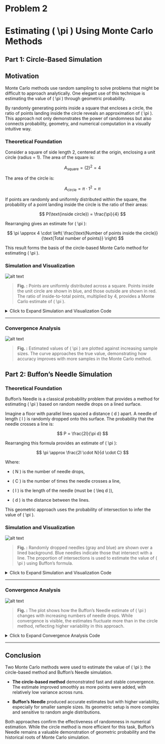 # Problem 2
# Estimating \( \pi \) Using Monte Carlo Methods
## Part 1: Circle-Based Simulation

## Motivation

Monte Carlo methods use random sampling to solve problems that might be difficult to approach analytically. One elegant use of this technique is estimating the value of \( \pi \) through geometric probability.

By randomly generating points inside a square that encloses a circle, the ratio of points landing inside the circle reveals an approximation of \( \pi \). This approach not only demonstrates the power of randomness but also connects probability, geometry, and numerical computation in a visually intuitive way.

### Theoretical Foundation

Consider a square of side length 2, centered at the origin, enclosing a unit circle (radius = 1). The area of the square is:

$$
A_{\text{square}} = (2)^2 = 4
$$

The area of the circle is:

$$
A_{\text{circle}} = \pi \cdot 1^2 = \pi
$$

If points are randomly and uniformly distributed within the square, the probability of a point landing inside the circle is the ratio of their areas:

$$
P(\text{inside circle}) = \frac{\pi}{4}
$$

Rearranging gives an estimate for \( \pi \):

$$
\pi \approx 4 \cdot \left( \frac{\text{Number of points inside the circle}}{\text{Total number of points}} \right)
$$

This result forms the basis of the circle-based Monte Carlo method for estimating \( \pi \).

### Simulation and Visualization

![alt text](<Monte Carlo Estimate of π (n = {n_points})nEstimate = {pi_estimate.5f}.png>)

> **Fig. :** Points are uniformly distributed across a square. Points inside the unit circle are shown in blue, and those outside are shown in red. The ratio of inside-to-total points, multiplied by 4, provides a Monte Carlo estimate of \( \pi \).

<details>
<summary>Click to Expand Simulation and Visualization Code</summary>

<pre><code>
```python
import numpy as np
import matplotlib.pyplot as plt

n_points = 5000

# Generate random points in the square [-1, 1] x [-1, 1]
x = np.random.uniform(-1, 1, n_points)
y = np.random.uniform(-1, 1, n_points)

# Check which points fall inside the unit circle
inside_circle = x**2 + y**2 <= 1

# Estimate π
pi_estimate = 4 * np.sum(inside_circle) / n_points

# Plot the simulation
plt.figure(figsize=(6, 6))
plt.scatter(x[~inside_circle], y[~inside_circle], s=1, color='red', label='Outside Circle')
plt.scatter(x[inside_circle], y[inside_circle], s=1, color='blue', label='Inside Circle')
plt.gca().set_aspect('equal')
plt.title(f"Monte Carlo Estimate of π (n = {n_points})\nEstimate = {pi_estimate:.5f}")
plt.xlabel("x")
plt.ylabel("y")
plt.legend(loc='lower left')
plt.grid(True)
plt.savefig("pi_estimate_circle_method.png")
plt.close()
</code></pre>

</details>

---
### Convergence Analysis

![alt text](<Convergence of Monte Carlo π Estimate.png>)

> **Fig. :** Estimated values of \( \pi \) are plotted against increasing sample sizes. The curve approaches the true value, demonstrating how accuracy improves with more samples in the Monte Carlo method.

## Part 2: Buffon’s Needle Simulation

### Theoretical Foundation

Buffon’s Needle is a classical probability problem that provides a method for estimating \( \pi \) based on random needle drops on a lined surface.

Imagine a floor with parallel lines spaced a distance \( d \) apart. A needle of length \( l \) is randomly dropped onto this surface. The probability that the needle crosses a line is:

$$
P = \frac{2l}{\pi d}
$$

Rearranging this formula provides an estimate of \( \pi \):

$$
\pi \approx \frac{2l \cdot N}{d \cdot C}
$$

Where:
- \( N \) is the number of needle drops,

- \( C \) is the number of times the needle crosses a line,

- \( l \) is the length of the needle (must be \( \leq d \)),

- \( d \) is the distance between the lines.

This geometric approach uses the probability of intersection to infer the value of \( \pi \).

### Simulation and Visualization

![alt text](<Buffon’s Needle Simulation (n = {n_needles})nEstimate = {pi_buffon.5f}.png>)

> **Fig. :** Randomly dropped needles (gray and blue) are shown over a lined background. Blue needles indicate those that intersect with a line. The proportion of intersections is used to estimate the value of \( \pi \) using Buffon’s formula.

<details>
<summary>Click to Expand Simulation and Visualization Code</summary>

<pre><code>
```python
import numpy as np
import matplotlib.pyplot as plt

needle_length = 1.0
line_spacing = 2.0
n_needles = 1000

# Generate random needle positions and orientations
x_center = np.random.uniform(0, line_spacing / 2, n_needles)
theta = np.random.uniform(0, np.pi, n_needles)

# Determine which needles cross a line
crossings = x_center <= (needle_length / 2) * np.sin(theta)

# Estimate π
pi_buffon = (2 * needle_length * n_needles) / (line_spacing * np.sum(crossings))

# Compute endpoints for needle drawing
x1 = x_center - (needle_length / 2) * np.cos(theta)
x2 = x_center + (needle_length / 2) * np.cos(theta)
y1 = -(needle_length / 2) * np.sin(theta)
y2 = (needle_length / 2) * np.sin(theta)

# Plot the simulation
plt.figure(figsize=(8, 6))
for i in range(n_needles):
    color = 'blue' if crossings[i] else 'gray'
    plt.plot([x1[i], x2[i]], [y1[i], y2[i]], color=color, linewidth=0.8)

# Draw the parallel lines
for x in np.arange(0, line_spacing * 3, line_spacing):
    plt.axvline(x=x, color='black', linestyle='--', linewidth=0.6)

plt.xlim(0, line_spacing * 3)
plt.ylim(-1.2, 1.2)
plt.title(f"Buffon’s Needle Simulation (n = {n_needles})\nEstimate = {pi_buffon:.5f}")
plt.xlabel("x")
plt.ylabel("y")
plt.grid(True)
plt.savefig("buffon_needle_simulation.png")
plt.close()

</code></pre>

</details>

---

### Convergence Analysis

![alt text](<Convergence of π Estimate – Buffon’s Needle Method.png>)

> **Fig. :** The plot shows how the Buffon’s Needle estimate of \( \pi \) changes with increasing numbers of needle drops. While convergence is visible, the estimates fluctuate more than in the circle method, reflecting higher variability in this approach.

<details>
<summary>Click to Expand Convergence Analysis Code</summary>

<pre><code>
```python
needle_trials = [100, 500, 1000, 5000, 10000, 50000]
buffon_estimates = []

needle_length = 1.0
line_spacing = 2.0

for n in needle_trials:
    x_center = np.random.uniform(0, line_spacing / 2, n)
    theta = np.random.uniform(0, np.pi, n)
    crossings = x_center <= (needle_length / 2) * np.sin(theta)
    estimate = (2 * needle_length * n) / (line_spacing * np.sum(crossings))
    buffon_estimates.append(estimate)

plt.figure(figsize=(8, 5))
plt.plot(needle_trials, buffon_estimates, marker='o', label='Estimated π')
plt.axhline(np.pi, color='gray', linestyle='--', label='Actual π')
plt.title("Convergence of π Estimate – Buffon’s Needle Method")
plt.xlabel("Number of Needle Drops")
plt.ylabel("Estimated π")
plt.legend()
plt.grid(True)
plt.savefig("pi_convergence_buffon_method.png")
plt.close()

</code></pre>

</details>

---
## Conclusion

Two Monte Carlo methods were used to estimate the value of \( \pi \): the circle-based method and Buffon’s Needle simulation.

- **The circle-based method** demonstrated fast and stable convergence. The estimate improved smoothly as more points were added, with relatively low variance across runs.

- **Buffon’s Needle** produced accurate estimates but with higher variability, especially for smaller sample sizes. Its geometric setup is more complex and sensitive to random angle distributions.

Both approaches confirm the effectiveness of randomness in numerical estimation. While the circle method is more efficient for this task, Buffon’s Needle remains a valuable demonstration of geometric probability and the historical roots of Monte Carlo simulation.
